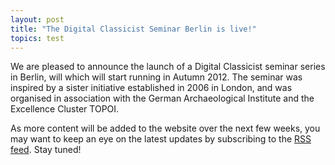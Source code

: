 ```yaml
---
layout: post
title: "The Digital Classicist Seminar Berlin is live!"
topics: test
---
```

We are pleased to announce the launch of a Digital Classicist seminar series in Berlin, will which will start running in Autumn 2012. The seminar was inspired by a sister initiative established in 2006 in London, and was organised in association with the German Archaeological Institute and the Excellence Cluster TOPOI.

As more content will be added to the website over the next few weeks, you may want to keep an eye on the latest updates by subscribing to the [RSS feed](http://feeds.feedburner.com/DigitalClassicistBerlin). Stay tuned!